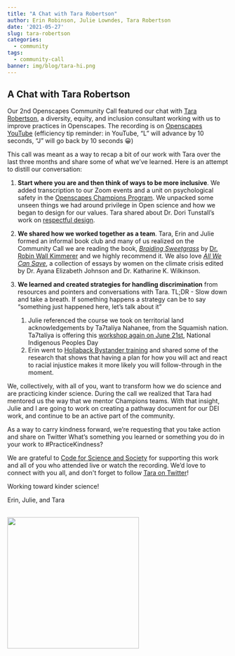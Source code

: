 ```yaml
---
title: "A Chat with Tara Robertson"
author: Erin Robinson, Julie Lowndes, Tara Robertson
date: '2021-05-27'
slug: tara-robertson
categories:
  - community
tags:
  - community-call
banner: img/blog/tara-hi.png
---
```


## A Chat with Tara Robertson

Our 2nd Openscapes Community Call featured our chat with [Tara Robertson](https://tararobertson.ca/), a diversity, equity, and inclusion consultant working with us to improve practices in Openscapes. The recording is on [Openscapes YouTube](https://youtu.be/XQMgyLuKwsI) (efficiency tip reminder: in YouTube, “L” will advance by 10 seconds, “J” will go back by 10 seconds 😀)  

This call was meant as a way to recap a bit of our work with Tara over the last three months and share some of what we’ve learned. Here is an attempt to distill our conversation:

1. **Start where you are and then think of ways to be more inclusive**. We added transcription to our Zoom events and a unit on psychological safety in the [Openscapes Champions Program](https://openscapes.org/champions). We unpacked some unseen things we had around privilege in Open science and how we began to design for our values. Tara shared about Dr. Dori Tunstall’s work on [respectful design](https://www.youtube.com/watch?v=oaesVb7O38s). 


2. **We shared how we worked together as a team**. Tara, Erin and Julie formed an informal book club and many of us realized on the Community Call we are reading the book, _[Braiding Sweetgrass](https://www.robinwallkimmerer.com/books)_ by [Dr. Robin Wall Kimmerer](https://www.robinwallkimmerer.com/) and we highly recommend it. We also love _[All We Can Save](https://www.allwecansave.earth/)_, a collection of essays by women on the climate crisis edited by Dr. Ayana Elizabeth Johnson and Dr. Katharine K. Wilkinson.  
  
3. **We learned and created strategies for handling discrimination** from resources and pointers and conversations with Tara. TL;DR - Slow down and take a breath. If something happens a strategy can be to say “something just happened here, let’s talk about it”
    1. Julie referenced the course we took on territorial land acknowledgements by Ta7talíya Nahanee, from the Squamish nation. Ta7talíya is offering this [workshop again on June 21st](https://www.eventbrite.ca/e/territorial-acknowledgements-an-interactive-introduction-tickets-155868092661), National Indigenous Peoples Day 
    2. Erin went to [Hollaback Bystander training](https://www.ihollaback.org/harassmenttraining/ ) and shared some of the research that shows that having a plan for how you will act and react to racial injustice makes it more likely you will follow-through in the moment. 

We, collectively, with all of you, want to transform how we do science and are practicing kinder science. During the call we realized that Tara had mentored us the way that we mentor Champions teams. With that insight, Julie and I are going to work on creating a pathway document for our DEI work, and continue to be an active part of the community.

As a way to carry kindness forward, we’re requesting that you take action and share on Twitter What’s something you learned or something you do in your work to #PracticeKindness? 

We are grateful to [Code for Science and Society](https://eventfund.codeforscience.org/announcing/) for supporting this work and all of you who attended live or watch the recording. We’d love to connect with you all, and don't forget to follow [Tara on Twitter](https://twitter.com/tararobertson)!

Working toward kinder science! 

Erin, Julie, and Tara

<br>
  <a> <img src="/img/blog/tara-hi.png" width="300px"></a>
<br>
